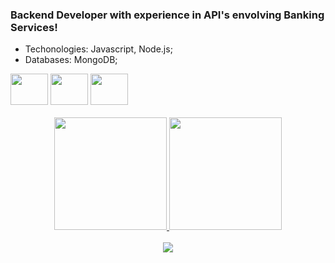 ### Backend Developer with experience in API's envolving Banking Services!

- Techonologies: Javascript, Node.js;
- Databases: MongoDB;

<div style="display: inline_block">
  <img height="50" width="60" src="https://cdn.jsdelivr.net/gh/devicons/devicon/icons/javascript/javascript-original.svg" />
  <img height="50" width="60" src="https://cdn.jsdelivr.net/gh/devicons/devicon/icons/nodejs/nodejs-original-wordmark.svg" />
  <img height="50" width="60" src="https://cdn.jsdelivr.net/gh/devicons/devicon/icons/mongodb/mongodb-original-wordmark.svg" />
</div>

<br>
<div align="center">
  <a href="https://github.com/gonzdome">
  <img height="180em" src="https://github-readme-stats.vercel.app/api?username=gonzdome&show_icons=true&theme=dark&include_all_commits=true&count_private=true"/>
  <img height="180em" src="https://github-readme-stats.vercel.app/api/top-langs/?username=gonzdome&layout=compact&langs_count=7&theme=dark"/>
</div>

<br>
<div align="center" > 
  <a href="https://www.linkedin.com/in/gabrielgonzalezdomeniconi/" target="_blank"><img src="https://img.shields.io/badge/-LinkedIn-%230077B5?style=for-the-badge&logo=linkedin&logoColor=white" target="_blank"></a>  
</div>  

